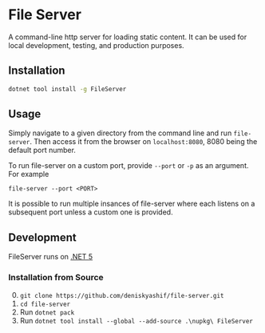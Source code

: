 # File Server

A command-line http server for loading static content. It can be used for local development, testing, and production purposes.

## Installation

```sh
dotnet tool install -g FileServer
```

## Usage

Simply navigate to a given directory from the command line and run `file-server`. Then access it from the browser on `localhost:8080`, 8080 being the default port number.

To run file-server on a custom port, provide `--port` or `-p` as an argument. For example

```file-server --port <PORT>```

It is possible to run multiple insances of file-server where each listens on a subsequent port unless a custom one is provided.

## Development

FileServer runs on [.NET 5](https://dotnet.microsoft.com/download/dotnet/5.0)

### Installation from Source

0. `git clone https://github.com/deniskyashif/file-server.git`
1. `cd file-server`
2. Run `dotnet pack`
3. Run `dotnet tool install --global --add-source .\nupkg\ FileServer`
